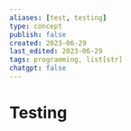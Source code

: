 ```yaml
---
aliases: [test, testing]
type: concept
publish: false
created: 2023-06-29
last_edited: 2023-06-29
tags: programming, list[str]
chatgpt: false
---
```

# Testing